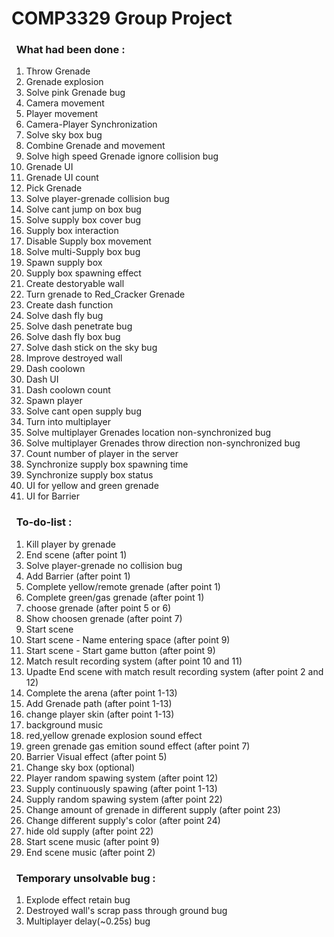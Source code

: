 # COMP3329 Group Project
### &nbsp;&nbsp;What had been done :
1. Throw Grenade 
2. Grenade explosion
3. Solve pink Grenade bug
4. Camera movement
5. Player movement
6. Camera-Player Synchronization
7. Solve sky box bug 
8. Combine Grenade and movement
9. Solve high speed Grenade ignore collision bug
10. Grenade UI
11. Grenade UI count
12. Pick Grenade
13. Solve player-grenade collision bug
14. Solve cant jump on box bug
15. Solve supply box cover bug 
16. Supply box interaction
17. Disable Supply box movement
18. Solve multi-Supply box bug
19. Spawn supply box
20. Supply box spawning effect
21. Create destoryable wall
22. Turn grenade to Red_Cracker Grenade
23. Create dash function
24. Solve dash fly bug
25. Solve dash penetrate bug
26. Solve dash fly box bug
27. Solve dash stick on the sky bug
28. Improve destroyed wall
29. Dash coolown
30. Dash UI
31. Dash coolown count
32. Spawn player
33. Solve cant open supply bug
34. Turn into multiplayer
35. Solve multiplayer Grenades location non-synchronized bug 
36. Solve multiplayer Grenades throw direction non-synchronized bug 
37. Count number of player in the server 
38. Synchronize supply box spawning time
39. Synchronize supply box status
40. UI for yellow and green grenade
41. UI for Barrier
### &nbsp;&nbsp;To-do-list :
1. Kill player by grenade 
2. End scene (after point 1)
3. Solve player-grenade no collision bug
4. Add Barrier (after point 1)
5. Complete yellow/remote grenade (after point 1)
6. Complete green/gas grenade (after point 1)
7. choose grenade (after point 5 or 6)
8. Show choosen grenade (after point 7)
9. Start scene
10. Start scene - Name entering space (after point 9)
11. Start scene - Start game button (after point 9)
12. Match result recording system (after point 10 and 11)
13. Upadte End scene with match result recording system (after point 2 and 12)
14. Complete the arena (after point 1-13)
15. Add Grenade path (after point 1-13)
16. change player skin (after point 1-13)
17. background music
18. red,yellow grenade explosion sound effect
19. green grenade gas emition sound effect (after point 7)
20. Barrier Visual effect (after point 5)
21. Change sky box (optional)
22. Player random spawing system (after point 12)
23. Supply continuously spawing (after point 1-13)
24. Supply random spawing system (after point 22)  
25. Change amount of grenade in different supply (after point 23) 
26. Change different supply's color (after point 24)
27. hide old supply (after point 22)
28. Start scene music (after point 9)
29. End scene music (after point 2)
### &nbsp;&nbsp;Temporary unsolvable bug :
1. Explode effect retain bug
2. Destroyed wall's scrap pass through ground bug 
3. Multiplayer delay(~0.25s) bug
